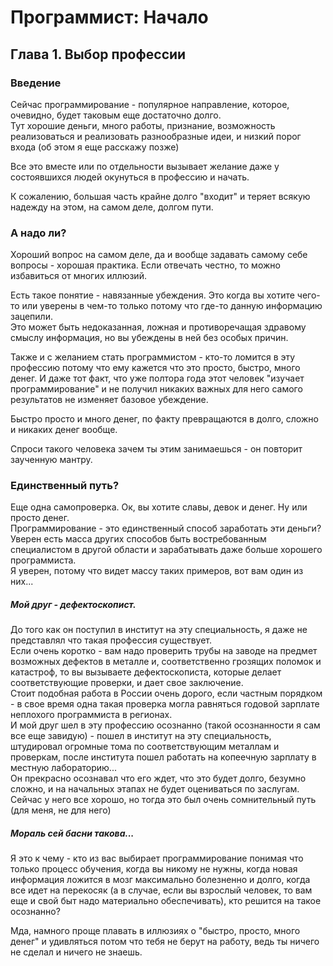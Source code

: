 # Программист: Начало

## Глава 1. Выбор профессии

### Введение
Сейчас программирование - популярное направление, которое, очевидно, будет таковым еще достаточно долго.  
Тут хорошие деньги, много работы, признание, возможность реализоваться и реализовать разнообразные идеи, и низкий порог входа (об этом я еще расскажу позже)  

Все это вместе или по отдельности вызывает желание даже у состоявшихся людей окунуться в профессию и начать.

К сожалению, большая часть крайне долго "входит" и теряет всякую надежду на этом, на самом деле, долгом пути.  

### А надо ли?

Хороший вопрос на самом деле, да и вообще задавать самому себе вопросы - хорошая практика.
Если отвечать честно, то можно избавиться от многих иллюзий.  

Есть такое понятие - навязанные убеждения. Это когда вы хотите чего-то или уверены в чем-то только потому что где-то данную информацию зацепили.  
Это может быть недоказанная, ложная и противоречащая здравому смыслу информация, но вы убеждены в ней без особых причин.  

Также и с желанием стать программистом - кто-то ломится в эту профессию потому что ему кажется что это просто, быстро, много денег.
И даже тот факт, что уже полтора года этот человек "изучает программирование" и не получил никаких важных для него самого результатов не изменяет базовое убеждение.  

Быстро просто и много денег, по факту превращаются в долго, сложно и никаких денег вообще.  

Спроси такого человека зачем ты этим занимаешься - он повторит заученную мантру.  

### Единственный путь?

Еще одна самопроверка. Ок, вы хотите славы, девок и денег. Ну или просто денег.  
Программирование - это единственный способ заработать эти деньги?  
Уверен есть масса других способов быть востребованным специалистом в другой области и зарабатывать даже больше хорошего программиста.  
Я уверен, потому что видет массу таких примеров, вот вам один из них...

##### Мой друг - дефектоскопист.  
До того как он поступил в институт на эту специальность, я даже не представлял что такая профессия существует.  
Если очень коротко - вам надо проверить трубы на заводе на предмет возможных дефектов в металле и, соответственно грозящих поломок и катастроф, то вы вызываете дефектоскописта, которые делает соответствующие проверки, и дает свое заключение.  
Стоит подобная работа в России очень дорого, если частным порядком - в свое время одна такая проверка могла равняться годовой зарплате неплохого программиста в регионах.  
И мой друг шел в эту профессию осознанно (такой осознанности я сам все еще завидую) - пошел в институт на эту специальность, штудировал огромные тома по соответствующим металлам и проверкам, после института пошел работать на копеечную зарплату в местную лабораторию...  
Он прекрасно осознавал что его ждет, что это будет долго, безумно сложно, и на начальных этапах не будет оцениваться по заслугам.  
Сейчас у него все хорошо, но тогда это был очень сомнительный путь (для меня, не для него)

##### Мораль сей басни такова...
Я это к чему - кто из вас выбирает программирование понимая что только процесс обучения, когда вы никому не нужны, когда новая информация ложится в мозг максимально болезненно и долго, когда все идет на перекосяк (а в случае, если вы взрослый человек, то вам еще и свой быт надо материально обеспечивать), кто решится на такое осознанно?

Мда, намного проще плавать в иллюзиях о "быстро, просто, много денег" и удивляться потом что тебя не берут на работу, ведь ты ничего не сделал и ничего не знаешь.  
